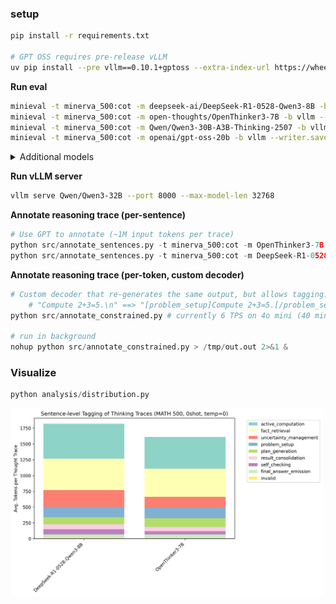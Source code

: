 ### setup

```sh
pip install -r requirements.txt

# GPT OSS requires pre-release vLLM
uv pip install --pre vllm==0.10.1+gptoss --extra-index-url https://wheels.vllm.ai/gpt-oss/ --extra-index-url https://download.pytorch.org/whl/nightly/cu128  --index-strategy unsafe-best-match
```

**Run eval**

```sh
minieval -t minerva_500:cot -m deepseek-ai/DeepSeek-R1-0528-Qwen3-8B -b vllm --writer.save_path out/DeepSeek-R1-0528-Qwen3-8B
minieval -t minerva_500:cot -m open-thoughts/OpenThinker3-7B -b vllm --writer.save_path out/OpenThinker3-7B
minieval -t minerva_500:cot -m Qwen/Qwen3-30B-A3B-Thinking-2507 -b vllm --writer.save_path out/Qwen3-30B-A3B-Thinking-2507
minieval -t minerva_500:cot -m openai/gpt-oss-20b -b vllm --writer.save_path out/gpt-oss-20b
```

<details>
<summary>Additional models</summary>

```sh
open-thoughts/OpenThinker3-7B
Qwen/Qwen3-235B-A22B-Thinking-2507
Qwen/Qwen3-30B-A3B-Thinking-2507
deepseek-ai/DeepSeek-R1
deepseek-ai/DeepSeek-R1-0528
deepseek-ai/DeepSeek-R1-Distill-Qwen-32B
deepseek-ai/DeepSeek-R1-0528-Qwen3-8B
moonshotai/Kimi-K2-Instruct
openai/gpt-oss-20b
openai/gpt-oss-120b
```

</details>

**Run vLLM server**

```sh
vllm serve Qwen/Qwen3-32B --port 8000 --max-model-len 32768
```

**Annotate reasoning trace (per-sentence)**

```python
# Use GPT to annotate (~1M input tokens per trace)
python src/annotate_sentences.py -t minerva_500:cot -m OpenThinker3-7B
python src/annotate_sentences.py -t minerva_500:cot -m DeepSeek-R1-0528-Qwen3-8B
```

**Annotate reasoning trace (per-token, custom decoder)**

```python
# Custom decoder that re-generates the same output, but allows tagging:
    # "Compute 2+3=5.\n" ==> "[problem_setup]Compute 2+3=5.[/problem_setup]"
python src/annotate_constrained.py # currently 6 TPS on 4o mini (40 minutes for 1 13K token trace)

# run in background
nohup python src/annotate_constrained.py > /tmp/out.out 2>&1 &
```

### Visualize

```python
python analysis/distribution.py
```

<img src="analysis/dist.png" alt="Distribution of thinking trace components" style="max-width: 500px;">
